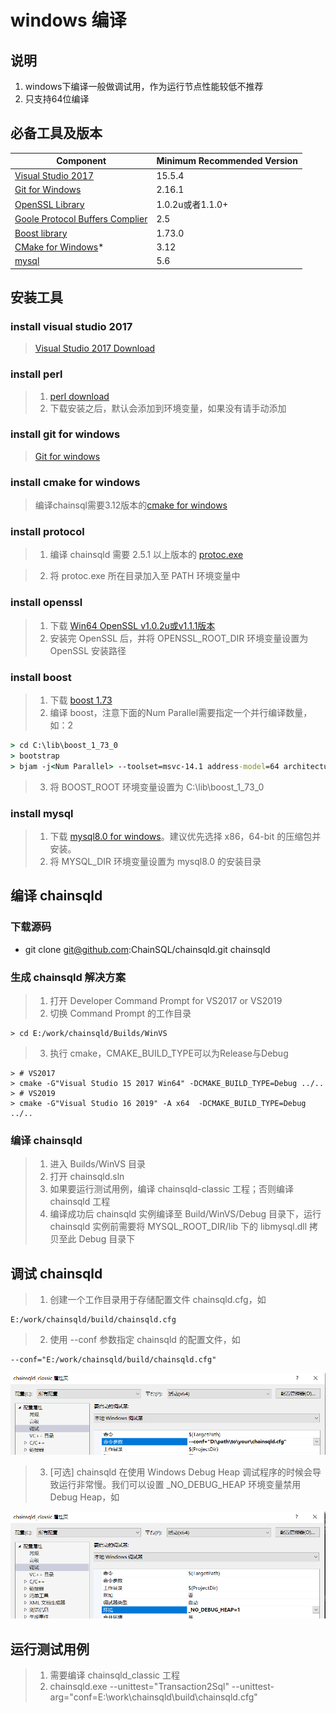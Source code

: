 # windows 编译 
## 说明
1. windows下编译一般做调试用，作为运行节点性能较低不推荐
2. 只支持64位编译

## 必备工具及版本
| Component | Minimum Recommended Version |
|-----------|-----------------------|
| [Visual Studio 2017](README.md#install-visual-studio-2017)| 15.5.4 |
| [Git for Windows](README.md#install-git-for-windows)| 2.16.1 |
| [OpenSSL Library](README.md#install-openssl) | 1.0.2u或者1.1.0+ |
| [Goole Protocol Buffers Complier](README.md#install-protocol) | 2.5 |
| [Boost library](README.md#build-boost) | 1.73.0 |
| [CMake for Windows](README.md#optional-install-cmake-for-windows)* | 3.12 |
| [mysql](README.md#install-mysql) | 5.6 |

## 安装工具
### install visual studio 2017
> [Visual Studio 2017 Download](https://www.visualstudio.com/downloads/download-visual-studio-vs) 

### install perl
> 1. [perl download](https://strawberryperl.com/download/5.32.1.1/strawberry-perl-5.32.1.1-64bit.msi)
> 2. 下载安装之后，默认会添加到环境变量，如果没有请手动添加

### install git for windows
> [Git for windows](https://git-scm.com/downloads)

### install cmake for windows
> 编译chainsql需要3.12版本的[cmake for windows](https://cmake.org/download/)

### install protocol
> 1. 编译 chainsqld 需要 2.5.1 以上版本的 [protoc.exe](https://ripple.github.io/Downloads/protoc/2.5.1/protoc.exe)

> 2. 将 protoc.exe 所在目录加入至 PATH 环境变量中

### install openssl
> 1. 下载 [Win64 OpenSSL v1.0.2u或v1.1.1版本](http://slproweb.com/products/Win32OpenSSL.html)
> 2. 安装完 OpenSSL 后，并将 OPENSSL_ROOT_DIR 环境变量设置为 OpenSSL 安装路径

### install boost
> 1. 下载 [boost 1.73 ](http://www.boost.org/users/news/)
> 2. 编译 boost，注意下面的Num Parallel需要指定一个并行编译数量，如：2
```cmd
> cd C:\lib\boost_1_73_0
> bootstrap
> bjam -j<Num Parallel> --toolset=msvc-14.1 address-model=64 architecture=x86 link=static threading=multi runtime-link=shared,static stage --stagedir=stage64
```
> 3. 将 BOOST_ROOT 环境变量设置为 C:\lib\boost_1_73_0

### install mysql
> 1. 下载 [mysql8.0 for windows](https://dev.mysql.com/downloads/installer/)。建议优先选择 x86，64-bit 的压缩包并安装。
> 2. 将 MYSQL_DIR 环境变量设置为 mysql8.0 的安装目录

## 编译 chainsqld
### 下载源码
- git clone git@github.com:ChainSQL/chainsqld.git chainsqld

### 生成 chainsqld 解决方案
> 1. 打开 Developer Command Prompt for VS2017 or VS2019
> 2. 切换 Command Prompt 的工作目录
```
> cd E:/work/chainsqld/Builds/WinVS
```

> 3. 执行 cmake，CMAKE_BUILD_TYPE可以为Release与Debug

```
> # VS2017
> cmake -G"Visual Studio 15 2017 Win64" -DCMAKE_BUILD_TYPE=Debug ../..
> # VS2019
> cmake -G"Visual Studio 16 2019" -A x64  -DCMAKE_BUILD_TYPE=Debug ../..
```

### 编译 chainsqld
> 1. 进入 Builds/WinVS 目录
> 2. 打开 chainsqld.sln
> 3. 如果要运行测试用例，编译 chainsqld-classic 工程；否则编译 chainsqld 工程
> 4. 编译成功后 chainsqld 实例编译至 Build/WinVS/Debug 目录下，运行 chainsqld 实例前需要将 MYSQL_ROOT_DIR/lib 下的 libmysql.dll 拷贝至此 Debug 目录下

## 调试 chainsqld
> 1. 创建一个工作目录用于存储配置文件 chainsqld.cfg，如
```
E:/work/chainsqld/build/chainsqld.cfg
```
> 2. 使用 --conf 参数指定 chainsqld 的配置文件，如

```
--conf="E:/work/chainsqld/build/chainsqld.cfg"
```

![Visual Studio 2017 Command Args Prop Page](images/VSCommandArgsPropPage.png)

> 3. [可选] chainsqld 在使用 Windows Debug Heap 调试程序的时候会导致运行非常慢。我们可以设置 _NO_DEBUG_HEAP 环境变量禁用 Debug Heap，如

![Visual Studio 2017 No Debug Heap Prop Page](images/NoDebugHeapPropPage.png)

## 运行测试用例
> 1. 需要编译 chainsqld_classic 工程
> 2. chainsqld.exe --unittest="Transaction2Sql" --unittest-arg="conf=E:\work\chainsqld\build\chainsqld.cfg"



